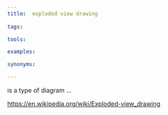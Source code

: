 ```yaml
---
title:  exploded view drawing
    
tags:

tools:

examples:

synonyms:

---
```


is a type of diagram  ...

<!--more-->

https://en.wikipedia.org/wiki/Exploded-view_drawing
